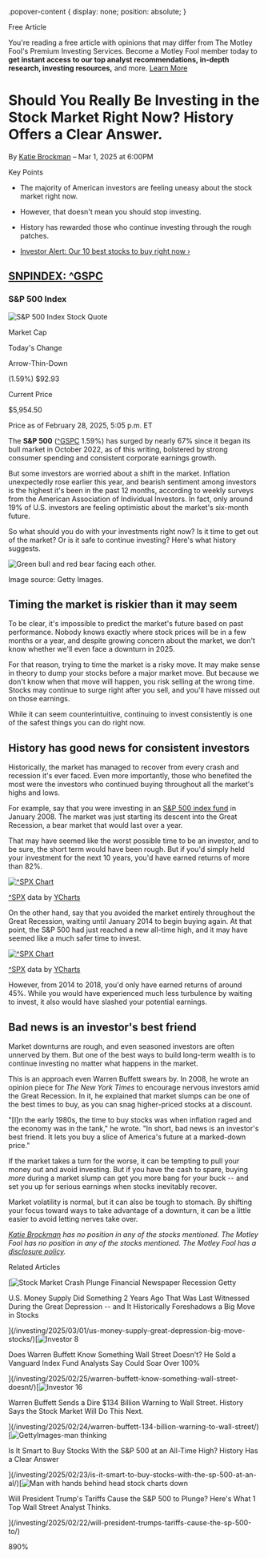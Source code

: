 .popover-content { display: none; position: absolute; }

Free Article[](#)

You're reading a free article with opinions that may differ from The Motley Fool's Premium Investing Services. Become a Motley Fool member today to **get instant access to our top analyst recommendations, in-depth research, investing resources,** and more. [Learn More](https://www.fool.com/mms/mark/op-free-tbox-art)

Should You Really Be Investing in the Stock Market Right Now? History Offers a Clear Answer.
============================================================================================

By [Katie Brockman](/author/16743/) – Mar 1, 2025 at 6:00PM

Key Points

*   The majority of American investors are feeling uneasy about the stock market right now.
    
*   However, that doesn't mean you should stop investing.
    
*   History has rewarded those who continue investing through the rough patches.
    
*   [Investor Alert: Our 10 best stocks to buy right now ›](https://www.fool.com/mms/mark/e-sa-nonbbn-kp?aid=10969&source=isaedikp0000035)
    

[SNPINDEX: ^GSPC](/quote/snpindex/^gspc/)
-----------------------------------------

### S&P 500 Index

![S&P 500 Index Stock Quote](https://g.foolcdn.com/art/companylogos/mark/^GSPC.png)

Market Cap

Today's Change

Arrow-Thin-Down

(1.59%) $92.93

Current Price

$5,954.50

Price as of February 28, 2025, 5:05 p.m. ET

The **S&P 500** ([^GSPC](/quote/snpindex/%5Egspc/) 1.59%) has surged by nearly 67% since it began its bull market in October 2022, as of this writing, bolstered by strong consumer spending and consistent corporate earnings growth.

But some investors are worried about a shift in the market. Inflation unexpectedly rose earlier this year, and bearish sentiment among investors is the highest it's been in the past 12 months, according to weekly surveys from the American Association of Individual Investors. In fact, only around 19% of U.S. investors are feeling optimistic about the market's six-month future.

So what should you do with your investments right now? Is it time to get out of the market? Or is it safe to continue investing? Here's what history suggests.

![Green bull and red bear facing each other.](https://g.foolcdn.com/image/?url=https%3A%2F%2Fg.foolcdn.com%2Feditorial%2Fimages%2F809202%2Fbull-and-bear-facing-each-other.jpg&op=resize&w=700)

Image source: Getty Images.

Timing the market is riskier than it may seem
---------------------------------------------

To be clear, it's impossible to predict the market's future based on past performance. Nobody knows exactly where stock prices will be in a few months or a year, and despite growing concern about the market, we don't know whether we'll even face a downturn in 2025.

For that reason, trying to time the market is a risky move. It may make sense in theory to dump your stocks before a major market move. But because we don't know when that move will happen, you risk selling at the wrong time. Stocks may continue to surge right after you sell, and you'll have missed out on those earnings.

While it can seem counterintuitive, continuing to invest consistently is one of the safest things you can do right now.

History has good news for consistent investors
----------------------------------------------

Historically, the market has managed to recover from every crash and recession it's ever faced. Even more importantly, those who benefited the most were the investors who continued buying throughout all the market's highs and lows.

For example, say that you were investing in an [S&P 500 index fund](https://www.fool.com/investing/how-to-invest/index-funds/best-sp-500-index-funds/) in January 2008. The market was just starting its descent into the Great Recession, a bear market that would last over a year.

That may have seemed like the worst possible time to be an investor, and to be sure, the short term would have been rough. But if you'd simply held your investment for the next 10 years, you'd have earned returns of more than 82%.

[![^SPX Chart](https://media.ycharts.com/charts/fa5dc65d4b39b9c2f2aad04dfe5af07e.png)](https://ycharts.com/indices/%5ESPX/chart/)

[^SPX](https://ycharts.com/indices/%5ESPX) data by [YCharts](https://ycharts.com)

On the other hand, say that you avoided the market entirely throughout the Great Recession, waiting until January 2014 to begin buying again. At that point, the S&P 500 had just reached a new all-time high, and it may have seemed like a much safer time to invest.

[![^SPX Chart](https://media.ycharts.com/charts/6cd92985542ed96e49714cc4a68dbdf7.png)](https://ycharts.com/indices/%5ESPX/chart/)

[^SPX](https://ycharts.com/indices/%5ESPX) data by [YCharts](https://ycharts.com)

However, from 2014 to 2018, you'd only have earned returns of around 45%. While you would have experienced much less turbulence by waiting to invest, it also would have slashed your potential earnings.

Bad news is an investor's best friend
-------------------------------------

Market downturns are rough, and even seasoned investors are often unnerved by them. But one of the best ways to build long-term wealth is to continue investing no matter what happens in the market.

This is an approach even Warren Buffett swears by. In 2008, he wrote an opinion piece for _The New York Times_ to encourage nervous investors amid the Great Recession. In it, he explained that market slumps can be one of the best times to buy, as you can snag higher-priced stocks at a discount.

"\[I\]n the early 1980s, the time to buy stocks was when inflation raged and the economy was in the tank," he wrote. "In short, bad news is an investor's best friend. It lets you buy a slice of America's future at a marked-down price."

If the market takes a turn for the worse, it can be tempting to pull your money out and avoid investing. But if you have the cash to spare, buying _more_ during a market slump can get you more bang for your buck -- and set you up for serious earnings when stocks inevitably recover.

Market volatility is normal, but it can also be tough to stomach. By shifting your focus toward ways to take advantage of a downturn, it can be a little easier to avoid letting nerves take over.

_[Katie Brockman](https://www.fool.com/author/16743/) has no position in any of the stocks mentioned. The Motley Fool has no position in any of the stocks mentioned. The Motley Fool has a [disclosure policy](https://www.fool.com/legal/fool-disclosure-policy/)._

Related Articles

[![Stock Market Crash Plunge Financial Newspaper Recession Getty](https://g.foolcdn.com/image/?url=https%3A%2F%2Fg.foolcdn.com%2Feditorial%2Fimages%2F809217%2Fstock-market-crash-plunge-financial-newspaper-recession-getty.jpg&op=resize&w=92&h=52)

U.S. Money Supply Did Something 2 Years Ago That Was Last Witnessed During the Great Depression -- and It Historically Foreshadows a Big Move in Stocks

](/investing/2025/03/01/us-money-supply-great-depression-big-move-stocks/)[![Investor 8](https://g.foolcdn.com/image/?url=https%3A%2F%2Fg.foolcdn.com%2Feditorial%2Fimages%2F808720%2Finvestor-8.jpg&op=resize&w=92&h=52)

Does Warren Buffett Know Something Wall Street Doesn't? He Sold a Vanguard Index Fund Analysts Say Could Soar Over 100%

](/investing/2025/02/25/warren-buffett-know-something-wall-street-doesnt/)[![Investor 16](https://g.foolcdn.com/image/?url=https%3A%2F%2Fg.foolcdn.com%2Feditorial%2Fimages%2F808662%2Finvestor-16.jpg&op=resize&w=92&h=52)

Warren Buffett Sends a Dire $134 Billion Warning to Wall Street. History Says the Stock Market Will Do This Next.

](/investing/2025/02/24/warren-buffett-134-billion-warning-to-wall-street/)[![GettyImages-man thinking](https://g.foolcdn.com/image/?url=https%3A%2F%2Fg.foolcdn.com%2Feditorial%2Fimages%2F808119%2Fgettyimages-man-thinking.jpg&op=resize&w=92&h=52)

Is It Smart to Buy Stocks With the S&P 500 at an All-Time High? History Has a Clear Answer

](/investing/2025/02/23/is-it-smart-to-buy-stocks-with-the-sp-500-at-an-al/)[![Man with hands behind head stock charts down](https://g.foolcdn.com/image/?url=https%3A%2F%2Fg.foolcdn.com%2Feditorial%2Fimages%2F808107%2Fman-with-hands-behind-head-stock-charts-down.jpg&op=resize&w=92&h=52)

Will President Trump's Tariffs Cause the S&P 500 to Plunge? Here's What 1 Top Wall Street Analyst Thinks.

](/investing/2025/02/22/will-president-trumps-tariffs-cause-the-sp-500-to/)

890%